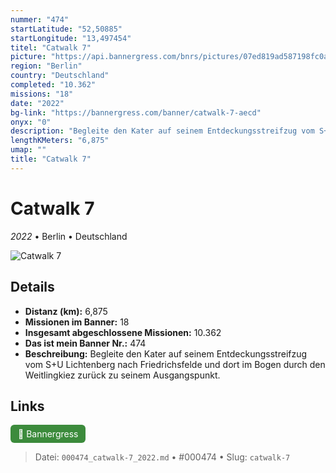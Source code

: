 ```yaml
---
nummer: "474"
startLatitude: "52,50885"
startLongitude: "13,497454"
titel: "Catwalk 7"
picture: "https://api.bannergress.com/bnrs/pictures/07ed819ad587198fc0a8a850b6c095e1"
region: "Berlin"
country: "Deutschland"
completed: "10.362"
missions: "18"
date: "2022"
bg-link: "https://bannergress.com/banner/catwalk-7-aecd"
onyx: "0"
description: "Begleite den Kater auf seinem Entdeckungsstreifzug vom S+U Lichtenberg nach Friedrichsfelde und dort im Bogen durch den Weitlingkiez zurück zu seinem Ausgangspunkt."
lengthKMeters: "6,875"
umap: ""
title: "Catwalk 7"
---
```

# Catwalk 7

*2022* • Berlin • Deutschland

![Catwalk 7](https://api.bannergress.com/bnrs/pictures/07ed819ad587198fc0a8a850b6c095e1)

## Details
- **Distanz (km):** 6,875
- **Missionen im Banner:** 18
- **Insgesamt abgeschlossene Missionen:** 10.362
- **Das ist mein Banner Nr.:** 474
- **Beschreibung:** Begleite den Kater auf seinem Entdeckungsstreifzug vom S+U Lichtenberg nach Friedrichsfelde und dort im Bogen durch den Weitlingkiez zurück zu seinem Ausgangspunkt.


## Links
<div style="margin-top: 0.5em;">
<a href="https://bannergress.com/banner/catwalk-7-aecd" target="_blank" style="display:inline-block;margin-right:8px;padding:6px 12px;background-color:#3c8b3c;color:white;text-decoration:none;border-radius:6px;">🔗 Bannergress</a>

</div>


> Datei: `000474_catwalk-7_2022.md` • #000474 • Slug: `catwalk-7`
